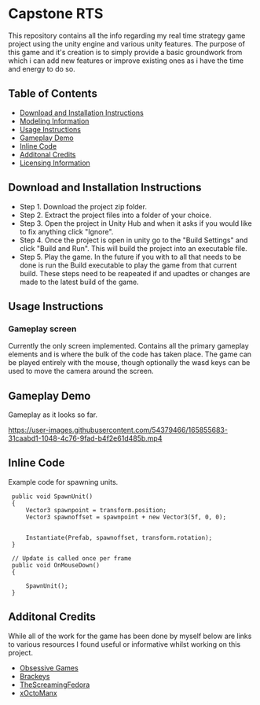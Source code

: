 # Capstone RTS
This repository contains all the info regarding my real time strategy game project using the unity engine and various unity features. The purpose of this game and it's creation is to simply provide a basic groundwork from which i can add new features or improve existing ones as i have the time and energy to do so.
 
 ## Table of Contents
 * [Download and Installation Instructions](https://github.com/RichardAOlive/Capstone#download-and-installation-instructions)
 * [Modeling Information](https://github.com/RichardAOlive/Capstone/tree/main/Modeling)
 * [Usage Instructions](https://github.com/RichardAOlive/Capstone#usage-instructions)
 * [Gameplay Demo](https://github.com/RichardAOlive/Capstone#gameplay-demo)
 * [Inline Code](https://github.com/RichardAOlive/Capstone#inline-code)
 * [Additonal Credits](https://github.com/RichardAOlive/Capstone#additonal-credits)
 * [Licensing Information](https://github.com/RichardAOlive/Capstone/blob/main/LICENSE)
 
 ## Download and Installation Instructions
 * Step 1. Download the project zip folder.
 * Step 2. Extract the project files into a folder of your choice.
 * Step 3. Open the project in Unity Hub and when it asks if you would like to fix anything click "Ignore".
 * Step 4. Once the project is open in unity go to the "Build Settings" and click "Build and Run". This will build the project into an executable file.
 * Step 5. Play the game. In the future if you with to all that needs to be done is run the Build executable to play the game from that current build. These steps need to be reapeated if and upadtes or changes are made to the latest build of the game.
 
 ## Usage Instructions
 ### Gameplay screen
 Currently the only screen implemented. Contains all the primary gameplay elements and is where the bulk of the code has taken place. The game can be played entirely with the mouse, though optionally the wasd keys can be used to move the camera around the screen.
 
 ## Gameplay Demo
 Gameplay as it looks so far.
 
https://user-images.githubusercontent.com/54379466/165855683-31caabd1-1048-4c76-9fad-b4f2e61d485b.mp4

 ## Inline Code
 Example code for spawning units.

     public void SpawnUnit()
     {
         Vector3 spawnpoint = transform.position;
         Vector3 spawnoffset = spawnpoint + new Vector3(5f, 0, 0);


         Instantiate(Prefab, spawnoffset, transform.rotation);
     }

     // Update is called once per frame
     public void OnMouseDown()
     {

         SpawnUnit();
     }
 
 
 ## Additonal Credits
 While all of the work for the game has been done by myself below are links to various resources I found useful or informative whilst working on this project.
 * [Obsessive Games](https://www.youtube.com/channel/UCxZwx7ZYBUaXRqUPngBo3GA)
 * [Brackeys](https://www.youtube.com/c/Brackeys)
 * [TheScreamingFedora](https://www.youtube.com/c/TheScreamingFedora)
 * [xOctoManx](https://www.youtube.com/channel/UCjDiDU1hXq31QIr0vN_yacQ)
